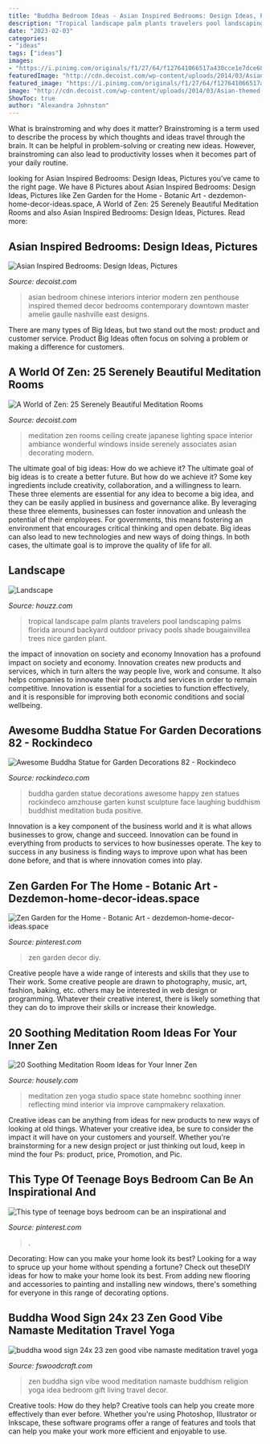 ```yaml
---
title: "Buddha Bedroom Ideas - Asian Inspired Bedrooms: Design Ideas, Pictures"
description: "Tropical landscape palm plants travelers pool landscaping palms florida around backyard outdoor privacy pools shade bougainvillea trees nice garden plant"
date: "2023-02-03"
categories:
- "ideas"
tags: ["ideas"]
images:
- "https://i.pinimg.com/originals/f1/27/64/f127641066517a430cce1e7dce68aa2c.jpg"
featuredImage: "http://cdn.decoist.com/wp-content/uploads/2014/03/Asian-themed-master-suite-idea-for-the-lavish-contemporary-home.jpg"
featured_image: "https://i.pinimg.com/originals/f1/27/64/f127641066517a430cce1e7dce68aa2c.jpg"
image: "http://cdn.decoist.com/wp-content/uploads/2014/03/Asian-themed-master-suite-idea-for-the-lavish-contemporary-home.jpg"
ShowToc: true
author: "Alexandra Johnston"
---
```



What is brainstroming and why does it matter?
Brainstroming is a term used to describe the process by which thoughts and ideas travel through the brain. It can be helpful in problem-solving or creating new ideas. However, brainstroming can also lead to productivity losses when it becomes part of your daily routine.

	

		
looking for Asian Inspired Bedrooms: Design Ideas, Pictures you've came to the right page. We have 8 Pictures about Asian Inspired Bedrooms: Design Ideas, Pictures like Zen Garden for the Home - Botanic Art - dezdemon-home-decor-ideas.space, A World of Zen: 25 Serenely Beautiful Meditation Rooms and also Asian Inspired Bedrooms: Design Ideas, Pictures. Read more:
		
    
## Asian Inspired Bedrooms: Design Ideas, Pictures

<img loading=lazy src="http://cdn.decoist.com/wp-content/uploads/2014/03/Asian-themed-master-suite-idea-for-the-lavish-contemporary-home.jpg" onerror="this.onerror=null;this.src='https://tse4.mm.bing.net/th?id=OIP.MHcYZhUHOM-wURGaZUnkzAHaE4&amp;pid=15.1';" alt="Asian Inspired Bedrooms: Design Ideas, Pictures">

_Source: decoist.com_

>asian bedroom chinese interiors interior modern zen penthouse inspired themed decor bedrooms contemporary downtown master amelie gaulle nashville east designs. 

	

There are many types of Big Ideas, but two stand out the most: product and customer service. Product Big Ideas often focus on solving a problem or making a difference for customers.

    
## A World Of Zen: 25 Serenely Beautiful Meditation Rooms

<img loading=lazy src="http://cdn.decoist.com/wp-content/uploads/2016/06/Lighting-design-of-the-ceiling-and-the-windows-create-a-wonderful-ambiance-inside-this-Meditation-room.jpg" onerror="this.onerror=null;this.src='https://tse2.mm.bing.net/th?id=OIP.LIjr4rHT0g8XQXg0LrdeqAHaFz&amp;pid=15.1';" alt="A World of Zen: 25 Serenely Beautiful Meditation Rooms">

_Source: decoist.com_

>meditation zen rooms ceiling create japanese lighting space interior ambiance wonderful windows inside serenely associates asian decorating modern. 

	

The ultimate goal of big ideas: How do we achieve it?
The ultimate goal of big ideas is to create a better future. But how do we achieve it? Some key ingredients include creativity, collaboration, and a willingness to learn. These three elements are essential for any idea to become a big idea, and they can be easily applied in business and governance alike. By leveraging these three elements, businesses can foster innovation and unleash the potential of their employees. For governments, this means fostering an environment that encourages critical thinking and open debate. Big ideas can also lead to new technologies and new ways of doing things. In both cases, the ultimate goal is to improve the quality of life for all.

    
## Landscape

<img loading=lazy src="https://st.hzcdn.com/simgs/284186e80d03daea_4-1000/tropical-landscape.jpg" onerror="this.onerror=null;this.src='https://tse1.mm.bing.net/th?id=OIP.uuLz0bNJ77mzbhBbZlkK7QHaFj&amp;pid=15.1';" alt="Landscape">

_Source: houzz.com_

>tropical landscape palm plants travelers pool landscaping palms florida around backyard outdoor privacy pools shade bougainvillea trees nice garden plant. 

	

the impact of innovation on society and economy
Innovation has a profound impact on society and economy. Innovation creates new products and services, which in turn alters the way people live, work and consume. It also helps companies to innovate their products and services in order to remain competitive. Innovation is essential for a societies to function effectively, and it is responsible for improving both economic conditions and social wellbeing.

    
## Awesome Buddha Statue For Garden Decorations 82 - Rockindeco

<img loading=lazy src="https://i0.wp.com/rockindeco.com/wp-content/uploads/2018/03/Awesome-Buddha-Statue-for-Garden-Decorations-82.jpg?fit=940%2C1252&amp;ssl=1" onerror="this.onerror=null;this.src='https://tse3.mm.bing.net/th?id=OIP.DbO5He1zR5DyBApFc9xJ7QHaJ3&amp;pid=15.1';" alt="Awesome Buddha Statue for Garden Decorations 82 - Rockindeco">

_Source: rockindeco.com_

>buddha garden statue decorations awesome happy zen statues rockindeco amzhouse garten kunst sculpture face laughing buddhism buddhist meditation buda positive. 

	

Innovation is a key component of the business world and it is what allows businesses to grow, change and succeed. Innovation can be found in everything from products to services to how businesses operate. The key to success in any business is finding ways to improve upon what has been done before, and that is where innovation comes into play.

    
## Zen Garden For The Home - Botanic Art - Dezdemon-home-decor-ideas.space

<img loading=lazy src="https://i.pinimg.com/originals/f1/27/64/f127641066517a430cce1e7dce68aa2c.jpg" onerror="this.onerror=null;this.src='https://tse4.mm.bing.net/th?id=OIP.Z0QKEDiDL7_dHbnYbViPuQHaLH&amp;pid=15.1';" alt="Zen Garden for the Home - Botanic Art - dezdemon-home-decor-ideas.space">

_Source: pinterest.com_

>zen garden decor diy. 

	

Creative people have a wide range of interests and skills that they use to Their work. Some creative people are drawn to photography, music, art, fashion, baking, etc. others may be interested in web design or programming. Whatever their creative interest, there is likely something that they can do to improve their skills or increase their knowledge.

    
## 20 Soothing Meditation Room Ideas For Your Inner Zen

<img loading=lazy src="https://a5j0u479x2t4e35gducjhz15-wpengine.netdna-ssl.com/wp-content/uploads/2015/11/YogaSpace_Lytlefoto_0001.jpg" onerror="this.onerror=null;this.src='https://tse2.mm.bing.net/th?id=OIP.7vBpzK3cttwVzNshbt9pBgHaFp&amp;pid=15.1';" alt="20 Soothing Meditation Room Ideas for Your Inner Zen">

_Source: housely.com_

>meditation zen yoga studio space state homebnc soothing inner reflecting mind interior via improve campmakery relaxation. 

	

Creative ideas can be anything from ideas for new products to new ways of looking at old things. Whatever your creative idea, be sure to consider the impact it will have on your customers and yourself. Whether you're brainstorming for a new design project or just thinking out loud, keep in mind the four Ps: product, price, Promotion, and Pic.

    
## This Type Of Teenage Boys Bedroom Can Be An Inspirational And

<img loading=lazy src="https://i.pinimg.com/736x/22/33/67/22336725a0dc0fb51fe4b7866d0f356c.jpg" onerror="this.onerror=null;this.src='https://tse1.mm.bing.net/th?id=OIP.F7G4lX2YndN1i2EghTJzLQHaHa&amp;pid=15.1';" alt="This type of teenage boys bedroom can be an inspirational and">

_Source: pinterest.com_

>. 

	

Decorating: How can you make your home look its best?
Looking for a way to spruce up your home without spending a fortune? Check out theseDIY ideas for how to make your home look its best. From adding new flooring and accessories to painting and installing new windows, there's something for everyone in this range of decorating options.

    
## Buddha Wood Sign 24x 23 Zen Good Vibe Namaste Meditation Travel Yoga

<img loading=lazy src="https://i.etsystatic.com/10654671/r/il/9dbe1a/1384875373/il_fullxfull.1384875373_a0ji.jpg" onerror="this.onerror=null;this.src='https://tse3.mm.bing.net/th?id=OIP.MgFvgZi-OPZinqky4JTWMQHaHa&amp;pid=15.1';" alt="buddha wood sign 24x 23 zen good vibe namaste meditation travel yoga">

_Source: fswoodcraft.com_

>zen buddha sign vibe wood meditation namaste buddhism religion yoga idea bedroom gift living travel decor. 

	

Creative tools: How do they help?
Creative tools can help you create more effectively than ever before. Whether you're using Photoshop, Illustrator or Inkscape, these software programs offer a range of features and tools that can help you make your work more efficient and enjoyable to use.

